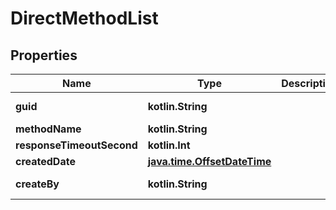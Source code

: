 
# DirectMethodList

## Properties
Name | Type | Description | Notes
------------ | ------------- | ------------- | -------------
**guid** | **kotlin.String** |  |  [optional] [readonly]
**methodName** | **kotlin.String** |  |  [optional]
**responseTimeoutSecond** | **kotlin.Int** |  |  [optional]
**createdDate** | [**java.time.OffsetDateTime**](java.time.OffsetDateTime.md) |  |  [optional]
**createBy** | **kotlin.String** |  |  [optional] [readonly]



